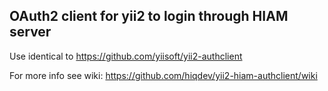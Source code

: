 OAuth2 client for yii2 to login through HIAM server
---------------------------------------------------

Use identical to https://github.com/yiisoft/yii2-authclient

For more info see wiki:
https://github.com/hiqdev/yii2-hiam-authclient/wiki